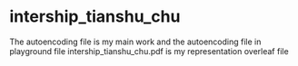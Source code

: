 # intership_tianshu_chu
The autoencoding file is my main work and the autoencoding file in playground file
intership_tianshu_chu.pdf is my representation overleaf file
